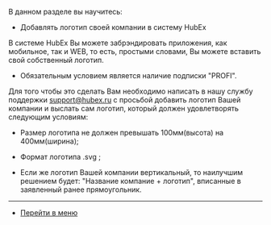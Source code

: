 В данном разделе вы научитесь:
- Добавлять логотип своей компании в систему HubEx


В системе HubEx Вы можете забрэндировать приложения, как мобильное, так и WEB, то есть, простыми словами, Вы можете вставить свой собственный логотип.
- Обязательным условием является наличие подписки "PROFI".

Для того чтобы это сделать Вам необходимо написать в нашу службу поддержки support@hubex.ru с просьбой добавить логотип Вашей компании и выслать сам логотип, который должен удовлетворять следующим условиям:
- Размер логотипа не должен превышать 100мм(высота) на 400мм(ширина);

- Формат логотипа .svg ;

- Если же логотип Вашей компании вертикальный, то наилучшим решением будет: "Название компание + логотип", вписанные в заявленный ранее прямоугольник.


___
- [Перейти в меню](http://wiki.hubex.ru)
